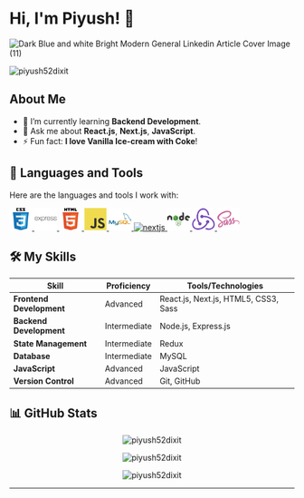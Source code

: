 # Hi, I'm Piyush! 👋

![Dark Blue and white Bright Modern General Linkedin Article Cover Image (11)](https://github.com/piyush52dixit/piyush52dixit/assets/138889876/7fba35fb-9087-4c3d-9c67-fd4ae9da59d9)

<p align="left"> 
  <img src="https://komarev.com/ghpvc/?username=piyush52dixit&label=Profile%20views&color=0e75b6&style=flat" alt="piyush52dixit" /> 
</p>

## About Me

- 🌱 I’m currently learning **Backend Development**.
- 💬 Ask me about **React.js**, **Next.js**, **JavaScript**.
- ⚡ Fun fact: **I love Vanilla Ice-cream with Coke**!

## 🚀 Languages and Tools

Here are the languages and tools I work with:

<p align="left">
  <a href="https://www.w3schools.com/css/" target="_blank" rel="noreferrer"> 
    <img src="https://raw.githubusercontent.com/devicons/devicon/master/icons/css3/css3-original-wordmark.svg" alt="css3" width="40" height="40"/>
  </a>
  <a href="https://expressjs.com" target="_blank" rel="noreferrer"> 
    <img src="https://raw.githubusercontent.com/devicons/devicon/master/icons/express/express-original-wordmark.svg" alt="express" width="40" height="40"/>
  </a>
  <a href="https://www.w3.org/html/" target="_blank" rel="noreferrer"> 
    <img src="https://raw.githubusercontent.com/devicons/devicon/master/icons/html5/html5-original-wordmark.svg" alt="html5" width="40" height="40"/>
  </a>
  <a href="https://developer.mozilla.org/en-US/docs/Web/JavaScript" target="_blank" rel="noreferrer"> 
    <img src="https://raw.githubusercontent.com/devicons/devicon/master/icons/javascript/javascript-original.svg" alt="javascript" width="40" height="40"/>
  </a>
  <a href="https://www.mysql.com/" target="_blank" rel="noreferrer"> 
    <img src="https://raw.githubusercontent.com/devicons/devicon/master/icons/mysql/mysql-original-wordmark.svg" alt="mysql" width="40" height="40"/>
  </a>
  <a href="https://nextjs.org/" target="_blank" rel="noreferrer"> 
    <img src="https://cdn.worldvectorlogo.com/logos/nextjs-2.svg" alt="nextjs" width="40" height="40"/>
  </a>
  <a href="https://nodejs.org" target="_blank" rel="noreferrer"> 
    <img src="https://raw.githubusercontent.com/devicons/devicon/master/icons/nodejs/nodejs-original-wordmark.svg" alt="nodejs" width="40" height="40"/>
  </a>
  <a href="https://redux.js.org" target="_blank" rel="noreferrer"> 
    <img src="https://raw.githubusercontent.com/devicons/devicon/master/icons/redux/redux-original.svg" alt="redux" width="40" height="40"/>
  </a>
  <a href="https://sass-lang.com" target="_blank" rel="noreferrer"> 
    <img src="https://raw.githubusercontent.com/devicons/devicon/master/icons/sass/sass-original.svg" alt="sass" width="40" height="40"/>
  </a>
</p>

## 🛠️ My Skills

| **Skill**             | **Proficiency**  | **Tools/Technologies**                          |
|-----------------------|------------------|------------------------------------------------|
| **Frontend Development** | Advanced        | React.js, Next.js, HTML5, CSS3, Sass           |
| **Backend Development**  | Intermediate    | Node.js, Express.js                            |
| **State Management**     | Intermediate    | Redux                                          |
| **Database**             | Intermediate    | MySQL                                          |
| **JavaScript**           | Advanced        | JavaScript                                     |
| **Version Control**      | Advanced        | Git, GitHub                                    |

## 📊 GitHub Stats

<p align="center">
  <img src="https://github-readme-stats.vercel.app/api?username=piyush52dixit&show_icons=true&locale=en" alt="piyush52dixit" />
</p>

<p align="center">
  <img src="https://github-readme-streak-stats.herokuapp.com/?user=piyush52dixit&" alt="piyush52dixit" />
</p>

<p align="center">
  <img src="https://github-readme-stats.vercel.app/api/top-langs?username=piyush52dixit&show_icons=true&locale=en&layout=compact" alt="piyush52dixit" />
</p>

---

